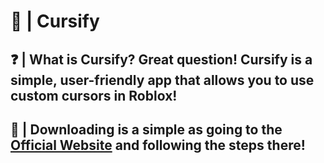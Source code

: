 # 👋 | Cursify
## ❓ | What is Cursify? Great question! Cursify is a simple, user-friendly app that allows you to use custom cursors in Roblox!
## 📩 | Downloading is a simple as going to the [Official Website](https://cursify.bluedragon.dev) and following the steps there!
